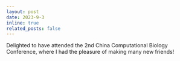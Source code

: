 ```yaml
---
layout: post
date: 2023-9-3
inline: true
related_posts: false
---
```


Delighted to have attended the 2nd China Computational Biology Conference, where I had the pleasure of making many new friends! 